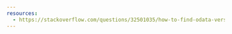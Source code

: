 ```yaml
---
resources:
  - https://stackoverflow.com/questions/32501035/how-to-find-odata-version-from-metadata
---
```

